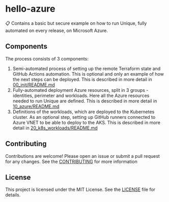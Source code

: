 # hello-azure
📋 Contains a basic but secure example on how to run Unique, fully automated on every release, on Microsoft Azure.

## Components
The process consists of 3 components:
1. Semi-automated process of setting up the remote Terraform state and GitHub Actions automation. This is optional and only an example of how the next steps can be deployed. This is described in more detail in [00_init/README.md](00_init/README.md)
2. Fully-automated deployment Azure resources, split in 3 groups - identities, perimeter and workloads. Here all the Azure resources needed to run Unique are defined. This is described in more detail in [10_azure/README.md](10_azure/README.md)
3. Definitions of the workloads, which are deployed to the Kubernetes cluster. As an optional step, setting up GitHub runners connected to Azure VNET to be able to deploy to the AKS. This is described in more detail in [20_k8s_workloads/README.md](20_k8s_workloads/README.md)

## Contributing
Contributions are welcome! Please open an issue or submit a pull request for any changes.  See the [CONTRIBUTING](CONTRIBUTING) for more information

## License
This project is licensed under the MIT License. See the [LICENSE](LICENSE) file for details.
